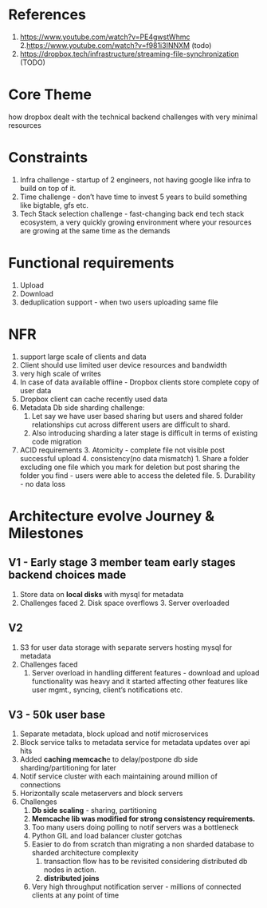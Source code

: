 # References
1. https://www.youtube.com/watch?v=PE4gwstWhmc
2.https://www.youtube.com/watch?v=f981i3INNXM (todo)
3. https://dropbox.tech/infrastructure/streaming-file-synchronization (TODO)

# Core Theme
how dropbox dealt with the technical backend challenges with very minimal resources 

# Constraints
1. Infra challenge - startup of 2 engineers, not having google like infra to build on top of it.
2. Time challenge - don’t have time to invest 5 years to build something like bigtable, gfs etc.
3. Tech Stack selection challenge - fast-changing back end tech stack ecosystem, a very quickly growing environment where your resources are growing at the same time as the demands

# Functional requirements
1. Upload
2. Download
3. deduplication support - when two users uploading same file

# NFR
1. support large scale of clients and data
2. Client should use limited user device resources and bandwidth
3. very high scale of writes 
4. In case of data available offline - Dropbox clients store complete copy of user data
5. Dropbox client can cache recently used data
6. Metadata Db side sharding challenge:
    1. Let say we have user based sharing but users and shared folder relationships cut across different users are difficult to shard.
    2. Also introducing sharding a later stage is difficult in terms of existing code migration
7. ACID requirements
        3. Atomicity - complete file not visible post successful upload
        4. consistency(no data mismatch)
            1. Share a folder excluding one file which you mark for deletion but post sharing the folder you find - users were able to access the deleted file.
        5. Durability -  no data loss

# Architecture evolve Journey & Milestones

## V1 - Early stage 3 member team early stages backend choices made
1. Store data on **local disks** with mysql for metadata
2. Challenges faced
    2. Disk space overflows
    3. Server overloaded
       
## V2
1. S3 for user data storage with separate servers hosting mysql for metadata
2. Challenges faced 
    1. Server overload in handling different features - download and upload functionality was heavy and it started affecting other features like user mgmt., syncing, client’s notifications etc.

## V3 - 50k user base
1. Separate metadata, block upload and notif  microservices
2. Block service talks to metadata service for metadata updates over api hits
3. Added **caching memcach**e to delay/postpone db side sharding/partitioning for later
4. Notif service cluster with each maintaining around million of connections
5. Horizontally scale metaservers and block servers
6. Challenges
    1. **Db side scaling** - sharing, partitioning
    2. **Memcache lib was modified for strong consistency requirements.**
    3. Too many users doing polling to notif servers was a bottleneck
    4. Python GIL and load balancer cluster gotchas
    5. Easier to do from scratch than migrating a non sharded database to sharded architecture complexity 
        1.  transaction flow has to be revisited considering distributed db nodes in action.
        2. **distributed joins**
    6. Very high throughput notification server - millions of connected clients at any point of time
